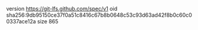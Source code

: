 version https://git-lfs.github.com/spec/v1
oid sha256:9db95150ce37f0a51c8416c67b8b0648c53c93d63ad42f8b0c60c00337ace12a
size 865
